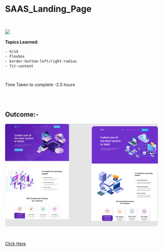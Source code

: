 # SAAS_Landing_Page


<br>

![](https://img.shields.io/badge/HTML-CSS-orange)
<br>


**Topics Learned:**
<br>


    - Grid
    - Flexbox
    - border-bottom-left/right-radius
    - fit-content 
    

<br>


Time Taken to complete
-2.5 hours


<br>
<br>

## Outcome:-


![Result](./SAAS%20landing%20page.png)

<br>

[Click Here](https://sud-hosting-landing-page.netlify.app/)
